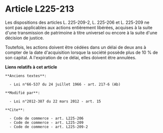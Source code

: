 # Article L225-213

Les dispositions des articles L. 225-209-2, L. 225-206 et L. 225-209 ne sont pas applicables aux actions entièrement
libérées, acquises à la suite d'une transmission de patrimoine à titre universel ou encore à la suite d'une décision de
justice. 

Toutefois, les actions doivent être cédées dans un délai de deux ans à compter de la date d'acquisition lorsque la société
possède plus de 10 % de son capital. A l'expiration de ce délai, elles doivent être annulées.

**Liens relatifs à cet article**

	**Anciens textes**:

	  - Loi n°66-537 du 24 juillet 1966 - art. 217-6 (Ab)

	**Modifié par**:

	  - Loi n°2012-387 du 22 mars 2012 - art. 15

	**Cite**:

	  - Code de commerce - art. L225-206
	  - Code de commerce - art. L225-209
	  - Code de commerce - art. L225-209-2
